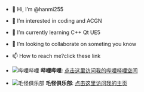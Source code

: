 - 👋 Hi, I’m @hanmi255
- 👀 I’m interested in coding and ACGN
- 🌱 I’m currently learning C++ Qt UE5
- 💞️ I’m looking to collaborate on someting you know
- 📫 How to reach me?click these link
- ![哔哩哔哩](https://fs-im-kefu.7moor-fs1.com/ly/4d2c3f00-7d4c-11e5-af15-41bf63ae4ea0/1723341418155/DM_20240811095614_001.png) **哔哩哔哩**: [点击这里访问我的哔哩哔哩空间](https://space.bilibili.com/377044135?spm_id_from=333.1007.0.0)
  
- ![毛怪俱乐部](https://fs-im-kefu.7moor-fs1.com/ly/4d2c3f00-7d4c-11e5-af15-41bf63ae4ea0/1729824320229/DM_20241025104458_001.png) **毛怪俱乐部**: [点击这里访问我的主页](https://2550505.com/space/10754)
<!---
hanmi255/hanmi255 is a ✨ special ✨ repository because its `README.md` (this file) appears on your GitHub profile.
You can click the Preview link to take a look at your changes.
--->
